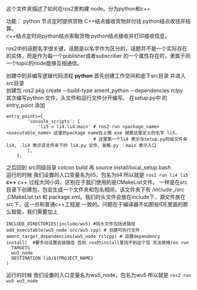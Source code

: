 这个文件夹描述了如何在ros2里构建 node。分为python和c++

功能：
python 节点定时提供货物 C++结点接收货物并付钱 python结点收钱并结算。  
c++结点定时向python结点索取货物 python结点接收并打印接收信息。  

ros2中的话题名字很关键，话题是以名字作为区分的，话题并不是一个实际存在的实体，而是作为每一个publisher或者subscriber 的一个属性存在的，隶属于同一个topic的node能够互相通信。

创建中的非编写逻辑代码流程
**python**
首先创建工作空间和底下src目录 并进入src目录  
创建包 ros2 pkg create --build-type ament_python --dependencies rclpy  
其次编写python 文件，头文件和运行文件分开编写。 
在setup.py中 的 entry_point 添加  
```
entry_points={
        'console_scripts': [
            'li5 = li4.li4:main' # ros2 run <package_name> <executable_name> 这里的package name在上面 exe 就是这里定义的名字 li5，
                                 # 这里第一个li4 表示与setup.py同级文件夹li4, .li4 表示该文件夹下的 li4.py 文件，省略.py ：main 表示入口
        ],
    },
```
之后回到 src同级目录 colcon build 再 source install/local_setup.bash  
运行的时候 我们设置的入口变量名为li5，包名为li4 所以就是 `ros2 run li4 li5`
**c++**
c++ 过程大同小异。区别在于我们使用的是CMakeList文件。
一样是在src目录下创建包，包会生成一个文件夹和包名相同，该文件夹下有 /include ,/src ,CMakeList.txt 和 package.xml。我们的头文件会放在include下，源文件放在src下，这一点和普通c++工程是
一致的。问题在于编译器不如那些IDE里面的那么智能，我们需要加上
```
INCLUDE_DIRECTORIES(include/wu5) #将头文件包括进路径
add_executable(wu5_node src/wu5.cpp) # 创建可执行文件
ament_target_dependencies(wu5_node rclcpp) # 设置dependency
install(  #要手动设置安装路径 否则 ros的install里找不到这个包 无法使用ros run
  TARGETS
  wu5_node
  DESTINATION lib/${PROJECT_NAME}
)
```
运行的时候 我们设置的入口变量名为wu5_node，包名为wu5 所以就是 `ros2 run wu5 wu5_node`

